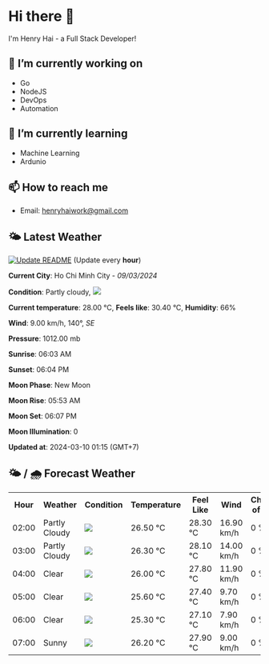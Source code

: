 # Hi there 👋

I'm Henry Hai - a Full Stack Developer!

## 🔭 I’m currently working on

- Go
- NodeJS
- DevOps
- Automation

## 🌱 I’m currently learning

- Machine Learning
- Ardunio

## 📫 How to reach me

- Email: <henryhaiwork@gmail.com>

## 🌤️ Latest Weather
[![Update README](https://github.com/henry0hai/henry0hai/actions/workflows/udpateReadme.yml/badge.svg)](https://github.com/henry0hai/henry0hai/actions/workflows/udpateReadme.yml)
(Update every **hour**)
<!-- CURRENT_WEATHER:START -->
**Current City**: Ho Chi Minh City - *09/03/2024*

**Condition**: Partly cloudy, <img src="https://cdn.weatherapi.com/weather/64x64/night/116.png"/>

**Current temperature**: 28.00 °C, **Feels like**: 30.40 °C, **Humidity**: 66%

**Wind**: 9.00 km/h, 140°, *SE*

**Pressure**: 1012.00 mb

**Sunrise**: 06:03 AM

**Sunset**: 06:04 PM

**Moon Phase**: New Moon

**Moon Rise**: 05:53 AM

**Moon Set**: 06:07 PM

**Moon Illumination**: 0

**Updated at**: 2024-03-10 01:15 (GMT+7)<!-- CURRENT_WEATHER:END -->

## 🌤️ / 🌧️ Forecast Weather
<!-- FORECAST_WEATHER:START -->
<table>
		<tr>
			<th>Hour</th>
			<th>Weather</th>
			<th>Condition</th>
			<th>Temperature</th>
			<th>Feel Like</th>
			<th>Wind</th>
			<th>Chance of Rain</th>
		</tr>
				<tr>
					<td>02:00</td>
					<td>Partly Cloudy </td>
					<td><img src='https://cdn.weatherapi.com/weather/64x64/night/116.png'/></td>
					<td>26.50 °C</td>
					<td>28.30 °C</td>
					<td>16.90 km/h</td>
					<td>0 %</td>
				</tr>
				<tr>
					<td>03:00</td>
					<td>Partly Cloudy </td>
					<td><img src='https://cdn.weatherapi.com/weather/64x64/night/116.png'/></td>
					<td>26.30 °C</td>
					<td>28.10 °C</td>
					<td>14.00 km/h</td>
					<td>0 %</td>
				</tr>
				<tr>
					<td>04:00</td>
					<td>Clear </td>
					<td><img src='https://cdn.weatherapi.com/weather/64x64/night/113.png'/></td>
					<td>26.00 °C</td>
					<td>27.80 °C</td>
					<td>11.90 km/h</td>
					<td>0 %</td>
				</tr>
				<tr>
					<td>05:00</td>
					<td>Clear </td>
					<td><img src='https://cdn.weatherapi.com/weather/64x64/night/113.png'/></td>
					<td>25.60 °C</td>
					<td>27.40 °C</td>
					<td>9.70 km/h</td>
					<td>0 %</td>
				</tr>
				<tr>
					<td>06:00</td>
					<td>Clear </td>
					<td><img src='https://cdn.weatherapi.com/weather/64x64/night/113.png'/></td>
					<td>25.30 °C</td>
					<td>27.10 °C</td>
					<td>7.90 km/h</td>
					<td>0 %</td>
				</tr>
				<tr>
					<td>07:00</td>
					<td>Sunny</td>
					<td><img src='https://cdn.weatherapi.com/weather/64x64/day/113.png'/></td>
					<td>26.20 °C</td>
					<td>27.90 °C</td>
					<td>9.00 km/h</td>
					<td>0 %</td>
				</tr>
</table>
<!-- FORECAST_WEATHER:END -->
